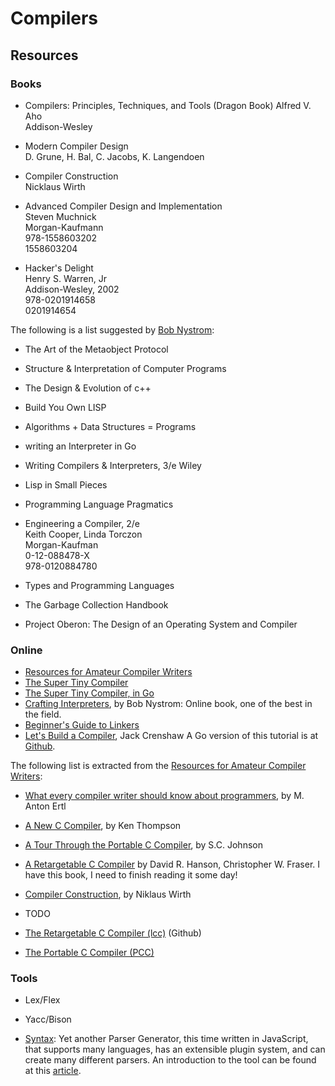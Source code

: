 Compilers
=========

Resources
---------

### Books

 - Compilers: Principles, Techniques, and Tools (Dragon Book)
   Alfred V. Aho  
   Addison-Wesley

 - Modern Compiler Design  
   D. Grune, H. Bal, C. Jacobs, K. Langendoen

 - Compiler Construction  
   Nicklaus Wirth

 - Advanced Compiler Design and Implementation  
   Steven Muchnick  
   Morgan-Kaufmann  
   978-1558603202  
   1558603204

 - Hacker's Delight  
   Henry S. Warren, Jr  
   Addison-Wesley, 2002  
   978-0201914658  
   0201914654

The following is a list suggested by [Bob Nystrom](https://twitter.com/munificentbob):

 - The Art of the Metaobject Protocol

 - Structure & Interpretation of Computer Programs

 - The Design & Evolution of c++

 - Build You Own LISP

 - Algorithms + Data Structures = Programs

 - writing an Interpreter in Go

 - Writing Compilers & Interpreters, 3/e
   Wiley

 - Lisp in Small Pieces

 - Programming Language Pragmatics

 - Engineering a Compiler, 2/e  
   Keith Cooper, Linda Torczon  
   Morgan-Kaufman  
   0-12-088478-X  
   978-0120884780

 - Types and Programming Languages

 - The Garbage Collection Handbook

 - Project Oberon:  The Design of an Operating System and Compiler

### Online

 - [Resources for Amateur Compiler Writers][2]
 - [The Super Tiny Compiler](https://github.com/thejameskyle/the-super-tiny-compiler)
 - [The Super Tiny Compiler, in Go](https://github.com/hazbo/the-super-tiny-compiler)
 - [Crafting Interpreters](http://www.craftinginterpreters.com/), by Bob Nystrom:
   Online book, one of the best in the field.
 - [Beginner's Guide to Linkers](http://www.lurklurk.org/linkers/linkers.html)
 - [Let's Build a Compiler][1], Jack Crenshaw
   A Go version of this tutorial is at [Github](https://github.com/defrobo/crenshaw-go).

The following list is extracted from the [Resources for Amateur Compiler Writers][2]:

 - [What every compiler writer should know about programmers][4], by M. Anton Ertl
 - [A New C Compiler][5], by Ken Thompson
 - [A Tour Through the Portable C Compiler][6], by S.C. Johnson
 - [A Retargetable C Compiler][7] by David R. Hanson, Christopher W. Fraser.
   I have this book, I need to finish reading it some day!
 - [Compiler Construction][10], by Niklaus Wirth
 - TODO

 - [The Retargetable C Compiler (lcc)][8] (Github)
 - [The Portable C Compiler (PCC)][9]

### Tools

 - Lex/Flex

 - Yacc/Bison

 - [Syntax](https://github.com/DmitrySoshnikov/syntax):
   Yet another Parser Generator, this time written in JavaScript,
   that supports many languages, has an extensible plugin system,
   and can create many different parsers.  An introduction to the
   tool can be found at this [article][3].


[1]:	http://www.compilers.iecc.com/crenshaw/
[2]:	https://c9x.me/compile/bib/
[3]:	https://medium.com/@DmitrySoshnikov/syntax-language-agnostic-parser-generator-bd24468d7cfc
[4]:	https://c9x.me/compile/bib/ubc.pdf
[5]:	https://c9x.me/compile/bib/new-c.pdf
[6]:	https://c9x.me/compile/bib/pcc-tour.pdf
[7]:	http://www.amazon.com/Retargetable-Compiler-Design-Implementation/dp/0805316701
[8]:	https://github.com/drh/lcc
[9]:	http://pcc.ludd.ltu.se/
[10]:	https://c9x.me/compile/bib/wirthcc.pdf
